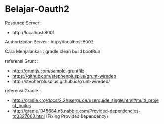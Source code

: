 # Belajar-Oauth2

Resource Server :
* http://localhost:8001

Authorization Server :
http://localhost:8002

Cara Menjalankan :
gradle clean build bootRun

referensi Grunt :
* http://gruntjs.com/sample-gruntfile
* https://github.com/stephenplusplus/grunt-wiredep
* http://stephenplusplus.github.io/grunt-wiredep/

referensi Gradle :
* http://gradle.org/docs/2.2/userguide/userguide_single.html#multi_project_builds
* http://gradle.1045684.n5.nabble.com/Provided-dependencies-td3327063.html (Fixing Provided Dependency)